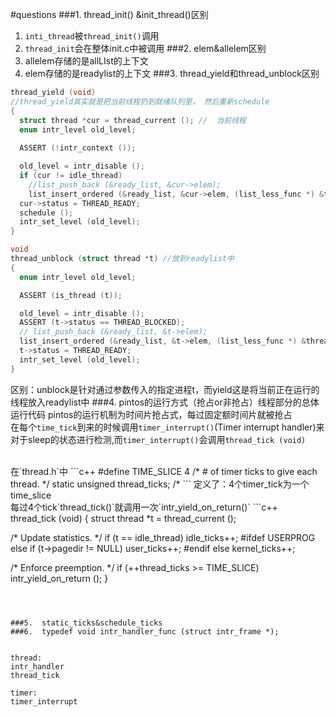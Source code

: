 <!--
 * @Author: your name
 * @Date: 2021-10-26 23:02:28
 * @LastEditTime: 2021-10-27 13:55:46
 * @LastEditors: Please set LastEditors
 * @Description: In User Settings Edit
 * @FilePath: /pintos/quesions.md
-->
#questions
###1. thread_init() &init_thread()区别
   1. `inti_thread`被`thread_init()`调用
   2. `thread_init`会在整体init.c中被调用
###2. elem&allelem区别
   1. allelem存储的是allLIst的上下文
   2. elem存储的是readylist的上下文
###3. thread_yield和thread_unblock区别
```c++
thread_yield (void) 
//thread_yield其实就是把当前线程扔到就绪队列里， 然后重新schedule
{
  struct thread *cur = thread_current (); //  当前线程
  enum intr_level old_level;
  
  ASSERT (!intr_context ());

  old_level = intr_disable ();
  if (cur != idle_thread) 
    //list_push_back (&ready_list, &cur->elem);
    list_insert_ordered (&ready_list, &cur->elem, (list_less_func *) &thread_cmp_priority, NULL);
  cur->status = THREAD_READY;
  schedule ();
  intr_set_level (old_level);
}
```
```c++
void
thread_unblock (struct thread *t) //放到readylist中
{
  enum intr_level old_level;

  ASSERT (is_thread (t));

  old_level = intr_disable ();
  ASSERT (t->status == THREAD_BLOCKED);
  // list_push_back (&ready_list, &t->elem);
  list_insert_ordered (&ready_list, &t->elem, (list_less_func *) &thread_cmp_priority, NULL);
  t->status = THREAD_READY;
  intr_set_level (old_level);
}
```
区别：unblock是针对通过参数传入的指定进程t，而yield这是将当前正在运行的线程放入readylist中
###4.  pintos的运行方式（抢占or非抢占）线程部分的总体运行代码
pintos的运行机制为时间片抢占式，每过固定额时间片就被抢占
<br/>
在每个`time_tick`到来的时候调用`timer_interrupt()`(Timer interrupt handler)来对于sleep的状态进行检测,而`timer_interrupt()`会调用`thread_tick (void) `


<br/>
在`thread.h`中
```c++
#define TIME_SLICE 4            /* # of timer ticks to give each thread. */
static unsigned thread_ticks;   /*
```
定义了：4个timer_tick为一个time_slice
<br/>
每过4个tick`thread_tick()`就调用一次`intr_yield_on_return()`
```c++
thread_tick (void) 
{
  struct thread *t = thread_current ();

  /* Update statistics. */
  if (t == idle_thread)
    idle_ticks++;
#ifdef USERPROG
  else if (t->pagedir != NULL)
    user_ticks++;
#endif
  else
    kernel_ticks++;

  /* Enforce preemption. */
  if (++thread_ticks >= TIME_SLICE)
    intr_yield_on_return ();
}
```



###5.  static_ticks&schedule_ticks
###6.  typedef void intr_handler_func (struct intr_frame *);


thread:
intr_handler 
thread_tick

timer:
timer_interrupt 